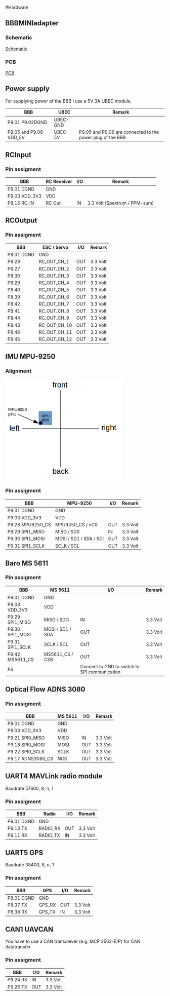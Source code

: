 #Hardware

## BBBMINIadapter

### Schematic
[Schematic](../pic/bbbmini.pdf)

### PCB
[PCB](../pic/pcb.png)

## Power supply
For supplying power of the BBB I use a 5V 3A UBEC module.

BBB | UBEC | Remark
------------ | ------------- | -------------
P9.01 P9.02DGND | UBEC-GND | | 
P9.05 and P9.06 VDD_5V | UBEC-5V | P9.05 and P9.06 are connected to the power plug of the BBB  |


## RCInput

### Pin assigment

BBB | RC Receiver | I/O | Remark
------------ | ------------- | ------------- | -------------
P9.01 DGND | GND | | 
P9.03 VDD_3V3 | VDD | |
P8.15 RC_IN | RC Out | IN | 3.3 Volt (Spektrum / PPM-sum) 

## RCOutput

### Pin assigment

BBB | ESC / Servo | I/O | Remark
------------ | ------------- | ------------- | -------------
P8.01 DGND | GND | 
P8.28 | RC_OUT_CH_1 | OUT | 3.3 Volt
P8.27 | RC_OUT_CH_2 | OUT | 3.3 Volt
P8.30 | RC_OUT_CH_3 | OUT | 3.3 Volt
P8.29 | RC_OUT_CH_4 | OUT | 3.3 Volt
P8.40 | RC_OUT_CH_5 | OUT | 3.3 Volt
P8.39 | RC_OUT_CH_6 | OUT | 3.3 Volt
P8.42 | RC_OUT_CH_7 | OUT | 3.3 Volt
P8.41 | RC_OUT_CH_8 | OUT | 3.3 Volt
P8.44 | RC_OUT_CH_9 | OUT | 3.3 Volt
P8.43 | RC_OUT_CH_10 | OUT | 3.3 Volt
P8.46 | RC_OUT_CH_11 | OUT | 3.3 Volt
P8.45 | RC_OUT_CH_12 | OUT | 3.3 Volt

## IMU MPU-9250

### Alignment

![MPU-9250 alignment](../pic/9250.png)


### Pin assigment

BBB | MPU-9250 | I/O | Remark
------------ | ------------- | ------------- | -------------
P9.01 DGND | GND | |
P9.03 VDD_3V3 | VDD | |
P9.28 MPU9250_CS | MPU9250_CS / nCS | OUT | 3.3 Volt
P9.29 SPI1_MISO | MISO / SD0 | IN | 3.3 Volt
P9.30 SPI1_MOSI | MOSI / SD1 / SDA / SDI | OUT | 3.3 Volt
P9.31 SPI1_SCLK | SCLK / SCL | OUT | 3.3 Volt


## Baro MS 5611

### Pin assigment

BBB | MS 5611 | I/O | Remark
------------ | ------------- | ------------- | -------------
P9.01 DGND | GND | |
P9.03 VDD_3V3 | VDD | |
P9.29 SPI1_MISO | MISO / SDO | IN | 3.3 Volt
P9.30 SPI1_MOSI | MOSI / SD1 / SDA | OUT | 3.3 Volt
P9.31 SPI1_SCLK | SCLK / SCL | OUT | 3.3 Volt
P9.42 MS5611_CS | MS5611_CS / CSB | OUT | 3.3 Volt
 | PS | | Connect to GND to switch to SPI communication


## Optical Flow ADNS 3080

### Pin assigment

BBB | MS 5611 | I/O | Remark
------------ | ------------- | ------------- | -------------
P9.01 DGND | GND | |
P9.03 VDD_3V3 | VDD | |
P9.21 SPI0_MISO | MISO  | IN | 3.3 Volt
P9.18 SPI0_MOSI | MOSI  | OUT | 3.3 Volt
P9.22 SPI0_SCLK | SCLK  | OUT | 3.3 Volt
P9.17 ADNS3080_CS | NCS | OUT | 3.3 Volt


## UART4 MAVLink radio module
Baudrate 57600, 8, n, 1

### Pin assigment

BBB | Radio | I/O | Remark
------------ | ------------- | ------------- | -------------
P9.01 DGND | GND | 
P9.13 TX | RADIO_RX | OUT | 3.3 Volt 
P9.11 RX | RADIO_TX | IN | 3.3 Volt


## UART5 GPS
Baudrate 38400, 8, n, 1

### Pin assigment

BBB | GPS | I/O | Remark
------------ | ------------- | ------------- | -------------
P8.01 DGND | GND | 
P8.37 TX | GPS_RX | OUT | 3.3 Volt 
P8.38 RX | GPS_TX | IN | 3.3 Volt


## CAN1 UAVCAN
You have to use a CAN transceiver (e.g. MCP 2562-E/P) for CAN datatransfer.

### Pin assigment

BBB | I/O | Remark
------------ | ------------- | -------------
P9.24 RX | IN | 3.3 Volt 
P9.26 TX | OUT | 3.3 Volt
